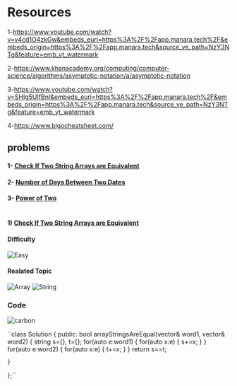 # Resources 
1-https://www.youtube.com/watch?v=v4cd1O4zkGw&embeds_euri=https%3A%2F%2Fapp.manara.tech%2F&embeds_origin=https%3A%2F%2Fapp.manara.tech&source_ve_path=NzY3NTg&feature=emb_yt_watermark

2-https://www.khanacademy.org/computing/computer-science/algorithms/asymptotic-notation/a/asymptotic-notation

3-https://www.youtube.com/watch?v=SHIg5UIfBnI&embeds_euri=https%3A%2F%2Fapp.manara.tech%2F&embeds_origin=https%3A%2F%2Fapp.manara.tech&source_ve_path=NzY3NTg&feature=emb_yt_watermark

4-https://www.bigocheatsheet.com/


## problems 

#### 1- [Check If Two String Arrays are Equivalent](https://leetcode.com/problems/check-if-two-string-arrays-are-equivalent/)

#### 2- [Number of Days Between Two Dates](https://leetcode.com/problems/number-of-days-between-two-dates/)

#### 3- [Power of Two](https://leetcode.com/problems/power-of-two/)
#

#### 1) [Check If Two String Arrays are Equivalent](https://leetcode.com/problems/check-if-two-string-arrays-are-equivalent/)
  
  #### Difficulty 
   ![Easy](https://user-images.githubusercontent.com/113154901/236110166-af575a9c-c4c4-4050-9511-ec55a1044c99.png)

  
  #### Realated Topic 
  ![Array](https://user-images.githubusercontent.com/113154901/236110393-a80fd1ec-8ebe-49c0-9463-cd112d07e94f.png) ![String](https://user-images.githubusercontent.com/113154901/236110414-2d66c403-c2a9-4b59-a3da-6b73bbe09782.png)

  ### Code

![carbon](https://user-images.githubusercontent.com/113154901/236107576-79bae02d-7b21-465f-946d-e2b509cf0729.png)

``class Solution {
public:
    bool arrayStringsAreEqual(vector<string>& word1, vector<string>& word2) {
        string s={}, t={};
        for(auto e:word1)
        {
            for(auto x:e)
            {
                s+=x;
            }
        }
        for(auto e:word2)
        {
            for(auto x:e)
            {
                t+=x;
            }
        }
        return s==t;

        
    }
};``
#


